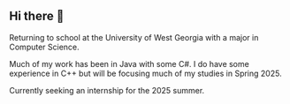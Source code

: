 ## Hi there 👋

Returning to school at the University of West Georgia with a major in Computer Science.

Much of my work has been in Java with some C#. I do have some experience in C++ but will be focusing much of my studies in Spring 2025.

Currently seeking an internship for the 2025 summer.

<!--
**shawnb00134/shawnb00134** is a ✨ _special_ ✨ repository because its `README.md` (this file) appears on your GitHub profile.

Here are some ideas to get you started:

- 🔭 I’m currently working on ...
- 🌱 I’m currently learning ...
- 👯 I’m looking to collaborate on ...
- 🤔 I’m looking for help with ...
- 💬 Ask me about ...
- 📫 How to reach me: ...
- 😄 Pronouns: ...
- ⚡ Fun fact: ...
-->
